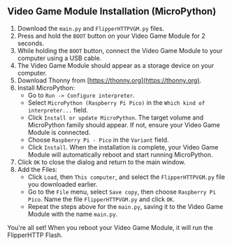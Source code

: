 ## Video Game Module Installation (MicroPython)

1. Download the `main.py` and `FlipperHTTPVGM.py` files.
2. Press and hold the `BOOT` button on your Video Game Module for 2 seconds.
3. While holding the `BOOT` button, connect the Video Game Module to your computer using a USB cable.
4. The Video Game Module should appear as a storage device on your computer.
5. Download Thonny from [https://thonny.org](https://thonny.org).
6. Install MicroPython:
   - Go to `Run -> Configure interpreter`.
   - Select `MicroPython (Raspberry Pi Pico)` in the `Which kind of interpreter...` field.
   - Click `Install or update MicroPython`. The target volume and MicroPython family should appear. If not, ensure your Video Game Module is connected.
   - Choose `Raspberry Pi - Pico` in the `Variant` field.
   - Click `Install`. When the installation is complete, your Video Game Module will automatically reboot and start running MicroPython.
7. Click `OK` to close the dialog and return to the main window.
8. Add the Files:
    - Click `Load`, then `This computer`, and select the `FlipperHTTPVGM.py` file you downloaded earlier.
    - Go to the `File` menu, select `Save copy`, then choose `Raspberry Pi Pico`. Name the file `FlipperHTTPVGM.py` and click `OK`.
    - Repeat the steps above for the `main.py`, saving it to the Video Game Module with the name `main.py`.

You're all set! When you reboot your Video Game Module, it will run the FlipperHTTP Flash. 